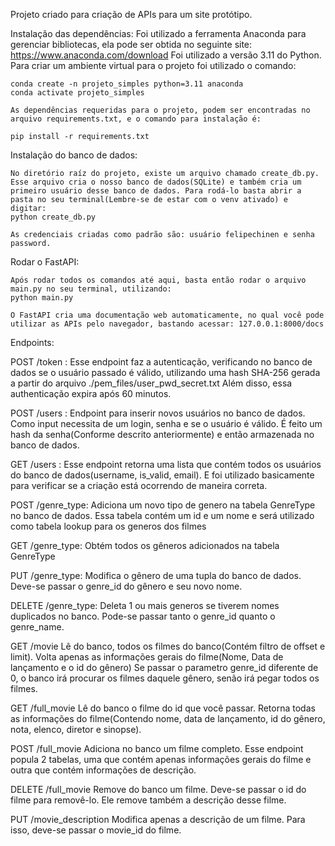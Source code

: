 Projeto criado para criação de APIs para um site protótipo.

Instalação das dependências:
    Foi utilizado a ferramenta Anaconda para gerenciar bibliotecas, ela pode ser obtida no seguinte site: https://www.anaconda.com/download
    Foi utilizado a versão 3.11 do Python. Para criar um ambiente virtual para o projeto foi utilizado o comando:
    
    conda create -n projeto_simples python=3.11 anaconda
    conda activate projeto_simples

    As dependências requeridas para o projeto, podem ser encontradas no arquivo requirements.txt, e o comando para instalação é:

    pip install -r requirements.txt

Instalação do banco de dados:

    No diretório raíz do projeto, existe um arquivo chamado create_db.py. Esse arquivo cria o nosso banco de dados(SQLite) e também cria um primeiro usuário desse banco de dados. Para rodá-lo basta abrir a pasta no seu terminal(Lembre-se de estar com o venv ativado) e digitar:
    python create_db.py

    As credenciais criadas como padrão são: usuário felipechinen e senha password.

Rodar o FastAPI:
    
    Após rodar todos os comandos até aqui, basta então rodar o arquivo main.py no seu terminal, utilizando:
    python main.py

    O FastAPI cria uma documentação web automaticamente, no qual você pode utilizar as APIs pelo navegador, bastando acessar: 127.0.0.1:8000/docs

Endpoints:

POST /token :
    Esse endpoint faz a autenticação, verificando no banco de dados se o usuário passado é válido, utilizando uma hash SHA-256 gerada a partir do arquivo ./pem_files/user_pwd_secret.txt
    Além disso, essa authenticação expira após 60 minutos.

POST /users :
    Endpoint para inserir novos usuários no banco de dados.
    Como input necessita de um login, senha e se o usuário é válido. É feito um hash da senha(Conforme descrito anteriormente) e então armazenada no banco de dados.

GET /users :
    Esse endpoint retorna uma lista que contém todos os usuários do banco de dados(username, is_valid, email). E foi utilizado basicamente para verificar se a criação está ocorrendo de maneira correta.

POST /genre_type:
    Adiciona um novo tipo de genero na tabela GenreType no banco de dados. Essa tabela contém um id e um nome e será utilizado como tabela lookup para os generos dos filmes

GET /genre_type:
    Obtém todos os gêneros adicionados na tabela GenreType

PUT /genre_type:
    Modifica o gênero de uma tupla do banco de dados. Deve-se passar o genre_id do gênero e seu novo nome.

DELETE /genre_type:
    Deleta 1 ou mais generos se tiverem nomes duplicados no banco. Pode-se passar tanto o genre_id quanto o genre_name.

GET /movie
    Lê do banco, todos os filmes do banco(Contém filtro de offset e limit). Volta apenas as informações gerais do filme(Nome, Data de lançamento e o id do gênero)
    Se passar o parametro genre_id diferente de 0, o banco irá procurar os filmes daquele gênero, senão irá pegar todos os filmes.

GET /full_movie
    Lê do banco o filme do id que você passar. Retorna todas as informações do filme(Contendo nome, data de lançamento, id do gênero, nota, elenco, diretor e sinopse).

POST /full_movie
    Adiciona no banco um filme completo.
    Esse endpoint popula 2 tabelas, uma que contém apenas informações gerais do filme e outra que contém informações de descrição.

DELETE /full_movie
    Remove do banco um filme. Deve-se passar o id do filme para removê-lo. Ele remove também a descrição desse filme.

PUT /movie_description
    Modifica apenas a descrição de um filme. Para isso, deve-se passar o movie_id do filme.